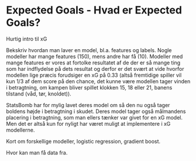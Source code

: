 # Expected Goals - Hvad er Expected Goals?

Hurtig intro til xG


Bekskriv hvordan man laver en model, bl.a. features og labels. Nogle modeller har mange features (150), mens andre har få (10). Modeller med mange features er vores at fortolke resultatet af de der er så mange ting som har indflydelse på dets resultat og derfor er det svært at vide hvorfor modellen lige præcis forudsiger en xG på 0.33 (altså fremtidige spiller vil kun 1/3 af dem score på den chance, det kunne være modellen tager vinden i betragtning, om kampen bliver spillet klokken 15, 18 eller 21, banens tilstand (våd, tør, knoldet)).

StatsBomb har for mylig lavet deres model om så den nu også tager boldens højde i betragtning i skudet.
Deres model tager også målmandens placering i betragtning, som man ellers tænker var givet for en xG model. Men det er altså kun for nyligt har været muligt at implementere i xG modellerne.




Kort om forskellige modeller, logistic regression, gradient boost. 




Hvor kan man få data fra.

